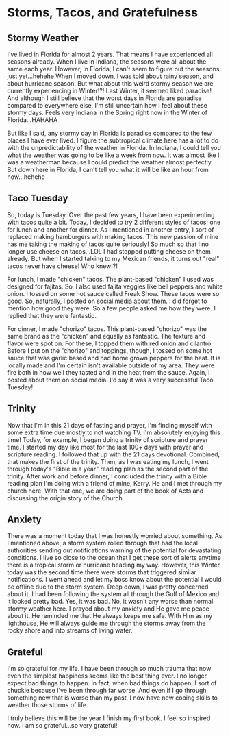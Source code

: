 # Storms, Tacos, and Gratefulness

## Stormy Weather

I've lived in Florida for almost 2 years. That means I have experienced all seasons already. When I live in Indiana, the seasons were all about the same each year. However, in Florida, I can't seem to figure out the seasons just yet...hehehe When I moved down, I was told about rainy season, and about hurricane season. But what about this weird stormy season we are currently experiencing in Winter!?! Last Winter, it seemed liked paradise! And although I still believe that the worst days in Florida are paradise compared to everywhere else, I'm still uncertain how I feel about these stormy days. Feels very Indiana in the Spring right now in the Winter of Florida...HAHAHA

But like I said, any stormy day in Florida is paradise compared to the few places I have ever lived. I figure the subtropical climate here has a lot to do with the unpredictability of the weather in Florida. In Indiana, I could tell you what the weather was going to be like a week from now. It was almost like I was a weatherman because I could predict the weather almost perfectly. But down here in Florida, I can't tell you what it will be like an hour from now...hehehe

## Taco Tuesday

So, today is Tuesday. Over the past few years, I have been experimenting with tacos quite a bit. Today, I decided to try 2 different styles of tacos; one for lunch and another for dinner. As I mentioned in another entry, I sort of replaced making hamburgers with making tacos. This new passion of mine has me taking the making of tacos quite seriously! So much so that I no longer use cheese on tacos...LOL I had stopped putting cheese on them already. But when I started talking to my Mexican friends, it turns out "real" tacos never have cheese! Who knew!?!

For lunch, I made "chicken" tacos. The plant-based "chicken" I used was designed for fajitas. So, I also used fajita veggies like bell peppers and white onion. I tossed on some hot sauce called Freak Show. These tacos were so good. So, naturally, I posted on social media about them. I did forget to mention how good they were. So a few people asked me how they were. I replied that they were fantastic.

For dinner, I made "chorizo" tacos. This plant-based "chorizo" was the same brand as the "chicken" and equally as fantastic. The texture and flavor were spot on. For these, I topped them with red onion and cilantro. Before I put on the "chorizo" and toppings, though, I tossed on some hot sauce that was garlic based and had home grown peppers for the heat. It is locally made and I'm certain isn't available outside of my area. They were fire both in how well they tasted and in the heat from the sauce. Again, I posted about them on social media. I'd say it was a very successful Taco Tuesday!

## Trinity

Now that I'm in this 21 days of fasting and prayer, I'm finding myself with some extra time due mostly to not watching TV. I'm absolutely enjoying this time! Today, for example, I began doing a trinity of scripture and prayer time. I started my day like most for the last 100+ days with prayer and scripture reading. I followed that up with the 21 days devotional. Combined, that makes the first of the trinity. Then, as I was eating my lunch, I went through today's "Bible in a year" reading plan as the second part of the trinity. After work and before dinner, I concluded the trinity with a Bible reading plan I'm doing with a friend of mine, Kerry. He and I met through my church here. With that one, we are doing part of the book of Acts and discussing the origin story of the Church.

## Anxiety

There was a moment today that I was honestly worried about something. As I mentioned above, a storm system rolled through that had the local authorities sending out notifications warning of the potential for devastating conditions. I live so close to the ocean that I get these sort of alerts anytime there is a tropical storm or hurricane heading my way. However, this Winter, today was the second time there were storms that triggered similar notifications. I went ahead and let my boss know about the potential I would be offline due to the storm system. Deep down, I was pretty concerned about it. I had been following the system all through the Gulf of Mexico and it looked pretty bad. Yes, it was bad. No, it wasn't any worse than normal stormy weather here. I prayed about my anxiety and He gave me peace about it. He reminded me that He always keeps me safe. With Him as my lighthouse, He will always guide me through the storms away from the rocky shore and into streams of living water.

## Grateful

I'm so grateful for my life. I have been through so much trauma that now even the simplest happiness seems like the best thing ever. I no longer expect bad things to happen. In fact, when bad things do happen, I sort of chuckle because I've been through far worse. And even if I go through something new that is worse than my past, I now have new coping skills to weather those storms of life.

I truly believe this will be the year I finish my first book. I feel so inspired now. I am so grateful...so very grateful!